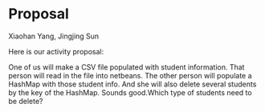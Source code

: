 # Proposal
Xiaohan Yang, Jingjing Sun

Here is our activity proposal:

One of us will make a CSV file populated with student information.
That person will read in the file into netbeans.
The other person will populate a HashMap with those student info. And she will also delete several students by the key of the HashMap.
Sounds good.Which type of students need to be delete?
